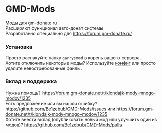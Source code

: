 # GMD-Mods
Моды для gm-donate.ru  
Расширяют функционал авто-донат системы  
Разработанно специально для https://forum.gm-donate.ru/  

### Установка
Просто распакуйте папку `garrysmod` в корень вашего сервера.  
Хотите отключить некоторые моды? Используйте [конфиг](https://github.com/Be1zebub/GMD-Mods/blob/80d543f8acb1794dff6ad7ecd567c8066b55afac/garrysmod/addons/igs-modification/lua/autorun/igs-mods-loader.lua#L5-L7) или просто удалите невостребованные файлы.  

### Вклад и поддержка
Нужна помощь? https://forum.gm-donate.net/t/klondajk-mody-mnogo-modov/1235  
Есть предложение или вы нашли ошибку? https://github.com/Be1zebub/GMD-Mods/issues или https://forum.gm-donate.net/t/klondajk-mody-mnogo-modov/1235  
Хотите внести вклад (опубликовать новый мод или улучшить один из модов)? https://github.com/Be1zebub/GMD-Mods/pulls
